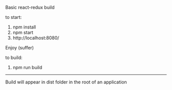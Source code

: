 Basic react-redux build

to start:

1) npm install
2) npm start
3) http://localhost:8080/

Enjoy (suffer)

to build:

1) npm run build
----------------------------------------------------------
Build will appear in dist folder in the root of an application
